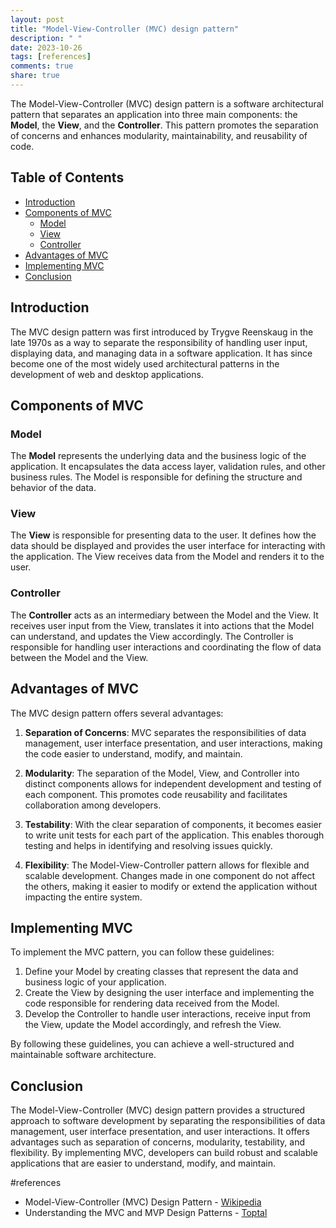 ```yaml
---
layout: post
title: "Model-View-Controller (MVC) design pattern"
description: " "
date: 2023-10-26
tags: [references]
comments: true
share: true
---
```


The Model-View-Controller (MVC) design pattern is a software architectural pattern that separates an application into three main components: the **Model**, the **View**, and the **Controller**. This pattern promotes the separation of concerns and enhances modularity, maintainability, and reusability of code.

## Table of Contents
- [Introduction](#introduction)
- [Components of MVC](#components-of-mvc)
  - [Model](#model)
  - [View](#view)
  - [Controller](#controller)
- [Advantages of MVC](#advantages-of-mvc)
- [Implementing MVC](#implementing-mvc)
- [Conclusion](#conclusion)

## Introduction

The MVC design pattern was first introduced by Trygve Reenskaug in the late 1970s as a way to separate the responsibility of handling user input, displaying data, and managing data in a software application. It has since become one of the most widely used architectural patterns in the development of web and desktop applications.

## Components of MVC

### Model

The **Model** represents the underlying data and the business logic of the application. It encapsulates the data access layer, validation rules, and other business rules. The Model is responsible for defining the structure and behavior of the data.

### View

The **View** is responsible for presenting data to the user. It defines how the data should be displayed and provides the user interface for interacting with the application. The View receives data from the Model and renders it to the user.

### Controller

The **Controller** acts as an intermediary between the Model and the View. It receives user input from the View, translates it into actions that the Model can understand, and updates the View accordingly. The Controller is responsible for handling user interactions and coordinating the flow of data between the Model and the View.

## Advantages of MVC

The MVC design pattern offers several advantages:

1. **Separation of Concerns**: MVC separates the responsibilities of data management, user interface presentation, and user interactions, making the code easier to understand, modify, and maintain.

2. **Modularity**: The separation of the Model, View, and Controller into distinct components allows for independent development and testing of each component. This promotes code reusability and facilitates collaboration among developers.

3. **Testability**: With the clear separation of components, it becomes easier to write unit tests for each part of the application. This enables thorough testing and helps in identifying and resolving issues quickly.

4. **Flexibility**: The Model-View-Controller pattern allows for flexible and scalable development. Changes made in one component do not affect the others, making it easier to modify or extend the application without impacting the entire system.

## Implementing MVC

To implement the MVC pattern, you can follow these guidelines:

1. Define your Model by creating classes that represent the data and business logic of your application.
2. Create the View by designing the user interface and implementing the code responsible for rendering data received from the Model.
3. Develop the Controller to handle user interactions, receive input from the View, update the Model accordingly, and refresh the View.

By following these guidelines, you can achieve a well-structured and maintainable software architecture.

## Conclusion

The Model-View-Controller (MVC) design pattern provides a structured approach to software development by separating the responsibilities of data management, user interface presentation, and user interactions. It offers advantages such as separation of concerns, modularity, testability, and flexibility. By implementing MVC, developers can build robust and scalable applications that are easier to understand, modify, and maintain.

#references
- Model-View-Controller (MVC) Design Pattern - [Wikipedia](https://en.wikipedia.org/wiki/Model-view-controller)
- Understanding the MVC and MVP Design Patterns - [Toptal](https://www.toptal.com/software/definitive-guide-to-django-mvc-mvp-frameworks)